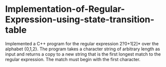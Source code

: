 # Implementation-of-Regular-Expression-using-state-transition-table
Implemented a C++ program for the regular expression 2?0+1[2]* over the alphabet {0,1,2}. The program takes a character string of arbitrary length as input and returns a copy to a new string that is the first longest match to the regular expression. The match must begin with the first character.
